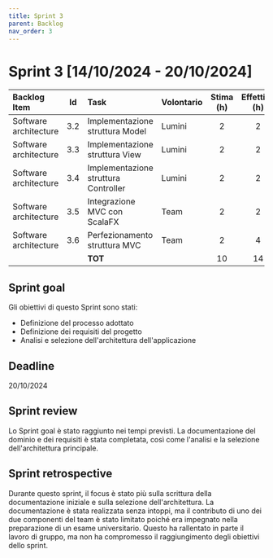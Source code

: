 ```yaml
---
title: Sprint 3
parent: Backlog
nav_order: 3
---
```

# Sprint 3 [14/10/2024 - 20/10/2024]

| Backlog Item           | Id  | Task                                 | Volontario | Stima (h) | Effettivo (h) | D1  | D2  | D3  | D4 | D5  | D6  |
|:-----------------------|:---:|:-------------------------------------|------------|:---------:|:-------------:|-----|-----|-----|----|-----|-----|
| Software architecture  | 3.2 | Implementazione struttura Model      | Lumini     |     2     |       2       | 4   | -   | -   | -  | -   | -   |
| Software architecture  | 3.3 | Implementazione struttura View       | Lumini     |     2     |       2       | -   | 2   | -   | -  | -   | -   |
| Software architecture  | 3.4 | Implementazione struttura Controller | Lumini     |     2     |       2       | -   | -   | 2   | -  | -   | -   |
| Software architecture  | 3.5 | Integrazione MVC con ScalaFX         | Team       |     2     |       2       | -   | -   | -   | 2  | -   | -   |
| Software architecture  | 3.6 | Perfezionamento struttura MVC        | Team       |     2     |       4       | -   | -   | -   | -  | 2   | 2   |
|                        |     | **TOT**                              |            |    10     |      14       | -   | -   | -   | -  | -   | -   |

## Sprint goal

Gli obiettivi di questo Sprint sono stati:

* Definizione del processo adottato
* Definizione dei requisiti del progetto
* Analisi e selezione dell'architettura dell'applicazione

## Deadline

20/10/2024

## Sprint review

Lo Sprint goal è stato raggiunto nei tempi previsti.
La documentazione del dominio e dei requisiti è stata completata, così come l'analisi e la selezione dell'architettura principale.

## Sprint retrospective

Durante questo sprint, il focus è stato più sulla scrittura della documentazione iniziale e sulla selezione dell'architettura.
La documentazione è stata realizzata senza intoppi, ma il contributo di uno dei due componenti del team è stato limitato poiché era impegnato nella preparazione di un esame universitario. Questo ha rallentato in parte il lavoro di gruppo, ma non ha compromesso il raggiungimento degli obiettivi dello sprint.